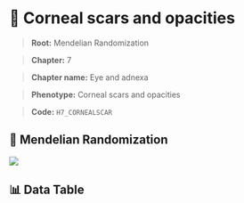 # 🧪 Corneal scars and opacities

> **Root:** Mendelian Randomization

> **Chapter:** 7  

> **Chapter name:** Eye and adnexa

> **Phenotype:** Corneal scars and opacities  

> **Code:** `H7_CORNEALSCAR`

## 🧬 Mendelian Randomization  

<img src="/MR/Figures/Forward/H7_CORNEALSCAR.png"/>

## 📊 Data Table

<CsvTableMRF src="/public/MR/Data/Forward/H7_CORNEALSCAR.csv"/>
